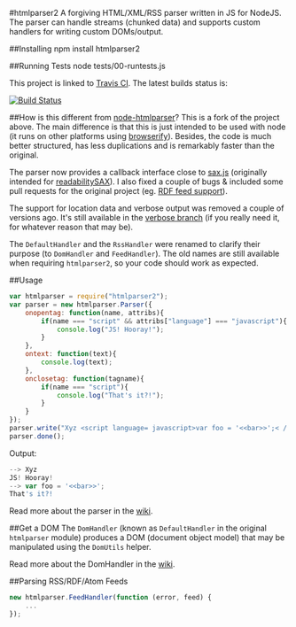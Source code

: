 #htmlparser2
A forgiving HTML/XML/RSS parser written in JS for NodeJS. The parser can handle streams (chunked data) and supports custom handlers for writing custom DOMs/output.

##Installing
	npm install htmlparser2

##Running Tests
	node tests/00-runtests.js

This project is linked to [Travis CI](http://travis-ci.org/). The latest builds status is:

[![Build Status](https://secure.travis-ci.org/FB55/node-htmlparser.png)](http://travis-ci.org/FB55/node-htmlparser)

##How is this different from [node-htmlparser](https://github.com/tautologistics/node-htmlparser)?
This is a fork of the project above. The main difference is that this is just intended to be used with node (it runs on other platforms using [browserify](https://github.com/substack/node-browserify)). Besides, the code is much better structured, has less duplications and is remarkably faster than the original. 

The parser now provides a callback interface close to [sax.js](https://github.com/isaacs/sax-js) (originally intended for [readabilitySAX](https://github.com/fb55/readabilitysax)). I also fixed a couple of bugs & included some pull requests for the original project (eg. [RDF feed support](https://github.com/tautologistics/node-htmlparser/pull/35)).

The support for location data and verbose output was removed a couple of versions ago. It's still available in the [verbose branch](https://github.com/FB55/node-htmlparser/tree/verbose) (if you really need it, for whatever reason that may be). 

The `DefaultHandler` and the `RssHandler` were renamed to clarify their purpose (to `DomHandler` and `FeedHandler`). The old names are still available when requiring `htmlparser2`, so your code should work as expected.

##Usage

```javascript
var htmlparser = require("htmlparser2");
var parser = new htmlparser.Parser({
	onopentag: function(name, attribs){
		if(name === "script" && attribs["language"] === "javascript"){
			console.log("JS! Hooray!");
		}
	},
	ontext: function(text){
		console.log(text);
	},
	onclosetag: function(tagname){
		if(name === "script"){
			console.log("That's it?!");
		}
	}
});
parser.write("Xyz <script language= javascript>var foo = '<<bar>>';< /  script>");
parser.done();
```

Output:

```javascript
--> Xyz 
JS! Hooray!
--> var foo = '<<bar>>';
That's it?!
```

Read more about the parser in the [wiki](https://github.com/FB55/node-htmlparser/wiki/Parser-options).

##Get a DOM
The `DomHandler` (known as `DefaultHandler` in the original `htmlparser` module) produces a DOM (document object model) that may be manipulated using the `DomUtils` helper.

Read more about the DomHandler in the [wiki](https://github.com/FB55/node-htmlparser/wiki/DomHandler).

##Parsing RSS/RDF/Atom Feeds

```javascript
new htmlparser.FeedHandler(function (error, feed) {
    ...
});
```